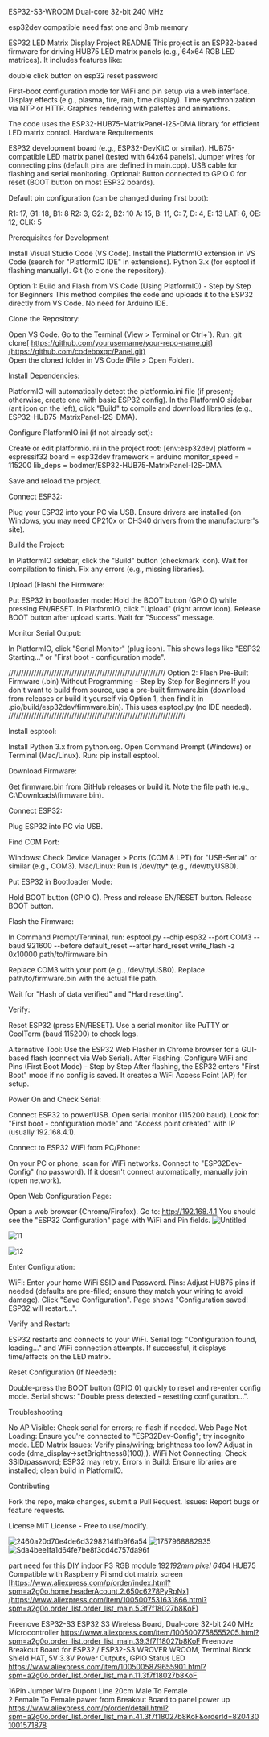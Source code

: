ESP32-S3-WROOM Dual-core 32-bit 240 MHz

  esp32dev compatible
  need fast one and 8mb memory

ESP32 LED Matrix Display Project README
This project is an ESP32-based firmware for driving HUB75 LED matrix panels (e.g., 64x64 RGB LED matrices). It includes features like:


double click button on esp32 reset password

First-boot configuration mode for WiFi and pin setup via a web interface.
Display effects (e.g., plasma, fire, rain, time display).
Time synchronization via NTP or HTTP.
Graphics rendering with palettes and animations.

The code uses the ESP32-HUB75-MatrixPanel-I2S-DMA library for efficient LED matrix control.
Hardware Requirements

ESP32 development board (e.g., ESP32-DevKitC or similar).
HUB75-compatible LED matrix panel (tested with 64x64 panels).
Jumper wires for connecting pins (default pins are defined in main.cpp).
USB cable for flashing and serial monitoring.
Optional: Button connected to GPIO 0 for reset (BOOT button on most ESP32 boards).

Default pin configuration (can be changed during first boot):

R1: 17, G1: 18, B1: 8
R2: 3, G2: 2, B2: 10
A: 15, B: 11, C: 7, D: 4, E: 13
LAT: 6, OE: 12, CLK: 5

Prerequisites for Development

Install Visual Studio Code (VS Code).
Install the PlatformIO extension in VS Code (search for "PlatformIO IDE" in extensions).
Python 3.x (for esptool if flashing manually).
Git (to clone the repository).

Option 1: Build and Flash from VS Code (Using PlatformIO) - Step by Step for Beginners
This method compiles the code and uploads it to the ESP32 directly from VS Code. No need for Arduino IDE.

Clone the Repository:

Open VS Code.
Go to the Terminal (View > Terminal or Ctrl+`).
Run: git clone[ https://github.com/yourusername/your-repo-name.git](https://github.com/codeboxqc/Panel.git)  
Open the cloned folder in VS Code (File > Open Folder).


Install Dependencies:

PlatformIO will automatically detect the platformio.ini file (if present; otherwise, create one with basic ESP32 config).
In the PlatformIO sidebar (ant icon on the left), click "Build" to compile and download libraries (e.g., ESP32-HUB75-MatrixPanel-I2S-DMA).


Configure PlatformIO.ini (if not already set):

Create or edit platformio.ini in the project root:
[env:esp32dev]
platform = espressif32
board = esp32dev
framework = arduino
monitor_speed = 115200
lib_deps = 
bodmer/ESP32-HUB75-MatrixPanel-I2S-DMA


Save and reload the project.


Connect ESP32:

Plug your ESP32 into your PC via USB.
Ensure drivers are installed (on Windows, you may need CP210x or CH340 drivers from the manufacturer's site).


Build the Project:

In PlatformIO sidebar, click the "Build" button (checkmark icon).
Wait for compilation to finish. Fix any errors (e.g., missing libraries).


Upload (Flash) the Firmware:

Put ESP32 in bootloader mode: Hold the BOOT button (GPIO 0) while pressing EN/RESET.
In PlatformIO, click "Upload" (right arrow icon).
Release BOOT button after upload starts.
Wait for "Success" message.


Monitor Serial Output:

In PlatformIO, click "Serial Monitor" (plug icon).
This shows logs like "ESP32 Starting..." or "First boot - configuration mode".





//////////////////////////////////////////////////////////////
Option 2: Flash Pre-Built Firmware (.bin) Without Programming - Step by Step for Beginners
If you don't want to build from source, use a pre-built firmware.bin (download from releases or build it yourself via Option 1, then find it in .pio/build/esp32dev/firmware.bin).
This uses esptool.py (no IDE needed).
//////////////////////////////////////////////////////////////////////


Install esptool:

Install Python 3.x from python.org.
Open Command Prompt (Windows) or Terminal (Mac/Linux).
Run: pip install esptool.


Download Firmware:

Get firmware.bin from GitHub releases or build it.
Note the file path (e.g., C:\Downloads\firmware.bin).


Connect ESP32:

Plug ESP32 into PC via USB.


Find COM Port:

Windows: Check Device Manager > Ports (COM & LPT) for "USB-Serial" or similar (e.g., COM3).
Mac/Linux: Run ls /dev/tty* (e.g., /dev/ttyUSB0).


Put ESP32 in Bootloader Mode:

Hold BOOT button (GPIO 0).
Press and release EN/RESET button.
Release BOOT button.


Flash the Firmware:

In Command Prompt/Terminal, run:   esptool.py --chip esp32 --port COM3 --baud 921600 --before default_reset --after hard_reset write_flash -z 0x10000 path/to/firmware.bin



Replace COM3 with your port (e.g., /dev/ttyUSB0).
Replace path/to/firmware.bin with the actual file path.


Wait for "Hash of data verified" and "Hard resetting".


Verify:

Reset ESP32 (press EN/RESET).
Use a serial monitor like PuTTY or CoolTerm (baud 115200) to check logs.



Alternative Tool: Use the ESP32 Web Flasher in Chrome browser for a GUI-based flash (connect via Web Serial).
After Flashing: Configure WiFi and Pins (First Boot Mode) - Step by Step
After flashing, the ESP32 enters "First Boot" mode if no config is saved. It creates a WiFi Access Point (AP) for setup.

Power On and Check Serial:

Connect ESP32 to power/USB.
Open serial monitor (115200 baud).
Look for: "First boot - configuration mode" and "Access point created" with IP (usually 192.168.4.1).


Connect to ESP32 WiFi from PC/Phone:

On your PC or phone, scan for WiFi networks.
Connect to "ESP32Dev-Config" (no password).
If it doesn't connect automatically, manually join (open network).


Open Web Configuration Page:

Open a web browser (Chrome/Firefox).
Go to: http://192.168.4.1
You should see the "ESP32 Configuration" page with WiFi and Pin fields.
![Untitled](https://github.com/user-attachments/assets/627e9277-7cfa-4f0b-b33d-5313c6a48fd5)

 ![11](https://github.com/user-attachments/assets/8cd0688f-fd29-48e3-bb45-1cc8998d98a2)

![12](https://github.com/user-attachments/assets/348f8984-dc8c-47a5-9277-b3253da745b9)

Enter Configuration:

WiFi: Enter your home WiFi SSID and Password.
Pins: Adjust HUB75 pins if needed (defaults are pre-filled; ensure they match your wiring to avoid damage).
Click "Save Configuration".
Page shows "Configuration saved! ESP32 will restart...".


Verify and Restart:

ESP32 restarts and connects to your WiFi.
Serial log: "Configuration found, loading..." and WiFi connection attempts.
If successful, it displays time/effects on the LED matrix.


Reset Configuration (If Needed):

Double-press the BOOT button (GPIO 0) quickly to reset and re-enter config mode.
Serial shows: "Double press detected - resetting configuration...".



Troubleshooting

No AP Visible: Check serial for errors; re-flash if needed.
Web Page Not Loading: Ensure you're connected to "ESP32Dev-Config"; try incognito mode.
LED Matrix Issues: Verify pins/wiring; brightness too low? Adjust in code (dma_display->setBrightness8(100);).
WiFi Not Connecting: Check SSID/password; ESP32 may retry.
Errors in Build: Ensure libraries are installed; clean build in PlatformIO.

Contributing

Fork the repo, make changes, submit a Pull Request.
Issues: Report bugs or feature requests.

License
MIT License - Free to use/modify.


![2460a20d70e4de6d3298214ffb9f6a54](https://github.com/user-attachments/assets/46db8025-7766-4377-9773-d78f9dca8e93)
![1757968882935](https://github.com/user-attachments/assets/42c1f722-4faa-447a-8d5f-3ceb506a8543)
![Sda4bee1fa1d64fe7be8f3cd4c757da96f](https://github.com/user-attachments/assets/44a9d76b-e05e-421d-a626-35b0df0d00b7)


part need for this  DIY indoor P3 RGB module 192*192mm pixel 64*64 HUB75 Compatible with Raspberry Pi smd dot matrix screen
[https://www.aliexpress.com/p/order/index.html?spm=a2g0o.home.headerAcount.2.650c6278PyRpNx](https://www.aliexpress.com/item/1005007531631866.html?spm=a2g0o.order_list.order_list_main.5.3f7f18027b8KoF)


Freenove ESP32-S3 ESP32 S3 Wireless Board, Dual-core 32-bit 240 MHz Microcontroller
https://www.aliexpress.com/item/1005007758555205.html?spm=a2g0o.order_list.order_list_main.39.3f7f18027b8KoF
Freenove Breakout Board for ESP32 / ESP32-S3 WROVER WROOM, Terminal Block Shield HAT, 5V 3.3V Power Outputs, GPIO Status LED
https://www.aliexpress.com/item/1005005879655901.html?spm=a2g0o.order_list.order_list_main.11.3f7f18027b8KoF

16Pin Jumper Wire Dupont Line 20cm Male To  Female  
2 Female  To  Female    pawer from  Breakout Board to panel power up
https://www.aliexpress.com/p/order/detail.html?spm=a2g0o.order_list.order_list_main.41.3f7f18027b8KoF&orderId=8204301001571878

